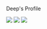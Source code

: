 Deep's Profile

![](http://github-profile-summary-cards.vercel.app/api/cards/profile-details?username=deepj98&theme=midnight_purple)
![](http://github-profile-summary-cards.vercel.app/api/cards/repos-per-language?username=deepj98&theme=midnight_purple)
![](http://github-profile-summary-cards.vercel.app/api/cards/most-commit-language?username=deepj98&theme=midnight_purple)
